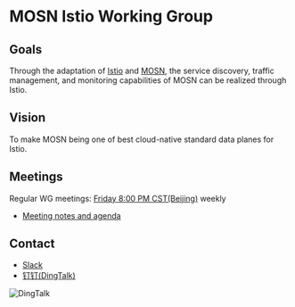 # MOSN Istio Working Group

## Goals

Through the adaptation of [Istio](https://github.com/istio/istio) and [MOSN](https://github.com/mosn/mosn), the service discovery, traffic management, and monitoring capabilities of MOSN can be realized through Istio.

## Vision

To make MOSN being one of best cloud-native standard data planes for Istio.

## Meetings

Regular WG meetings: [Friday 8:00 PM CST(Beijing)](https://zoom.com.cn/j/606356911) weekly

- [Meeting notes and agenda](https://docs.google.com/document/d/12lgyCW-GmlErr_ihvAO7tMmRe87i70bv2xqe4h2LUz4/edit?usp=sharing)

## Contact

- [Slack](https://join.slack.com/t/mosnproxy/shared_invite/zt-cah41h36-9PUN6meNYyROY0aDEgRuzg)
- [钉钉(DingTalk)](https://qr.dingtalk.com/action/joingroup?code=v1,k1,zAW58Ttxt4ZAm8jJu8EDgLsAASeRRxPT7ULA9oob/bQ=&_dt_no_comment=1&origin=11)

![DingTalk](https://gw.alipayobjects.com/mdn/rms_91f3e6/afts/img/A*kc4eT4Uqgg0AAAAAAAAAAABkARQnAQ)